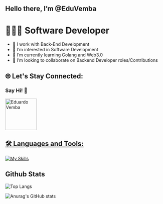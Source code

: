 ## Hello there, I’m @EduVemba 
#  👨🏿‍💻 Software Developer

- 💼 I work with Back-End Development
- 👀 I’m interested in Software Development
- 🌱 I’m currently learning Golang and Web3.0
- 💞️ I’m looking to collaborate on Backend Developer roles/Contributions


## 🌐 Let's Stay Connected:
### __Say Hi!__ 🤝
<div style="display: inline_block">
<a  href="https://www.linkedin.com/in/eduardo-francisco-vemba-6442b22b1/">
  <img align="cernter" heigth="70"width="100" alt="Eduardo Vemba" src="https://cdn.jsdelivr.net/gh/devicons/devicon@latest/icons/linkedin/linkedin-original-wordmark.svg" 
  
  </a> 
</div> 



## 🛠️ Languages and Tools:

 [![My Skills](https://skillicons.dev/icons?i=java,go,solidity,python,js,nodejs,react,html,css,tailwind,docker,mysql,postgres,mongodb,spring,postman,maven,idea,pycharm,webstorm,vscode,git,github&theme=dark)](https://skillicons.dev)
            


## Github Stats

![Top Langs](https://github-readme-stats.vercel.app/api/top-langs/?username=EduVemba&layout=compact&theme=dark)

![Anurag's GitHub stats](https://github-readme-stats.vercel.app/api?username=EduVemba&show_icons=true&theme=dark)

